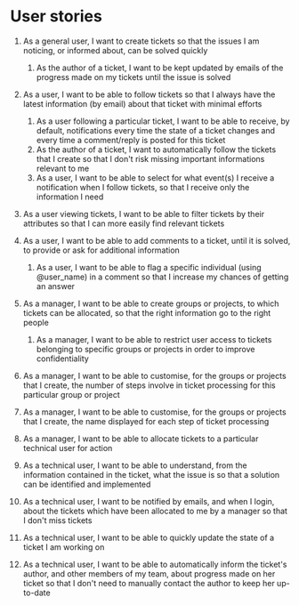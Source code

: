 # User stories

1. As a general user, I want to create tickets so that the issues I am noticing, or informed about, can be solved quickly 
   1. As the author of a ticket, I want to be kept updated by emails of the progress made on my tickets until the issue is solved
1. As a user, I want to be able to follow tickets so that I always have the latest information (by email) about that ticket with minimal efforts
   1. As a user following a particular ticket, I want to be able to receive, by default, notifications every time the state of a ticket changes and every time a comment/reply is posted for this ticket
   2. As the author of a ticket, I want to automatically follow the tickets that I create so that I don't risk missing important informations relevant to me
   3. As a user,  I want to be able to select for what event(s) I receive a notification when I follow tickets, so that I receive only the information I need
1. As a user viewing tickets, I want to be able to filter tickets by their attributes so that I can more easily find relevant tickets
1. As a user, I want to be able to add comments to a ticket, until it is solved, to provide or ask for additional information
   1. As a user, I want to be able to flag a specific individual (using @user_name) in a comment so that I increase my chances of getting an answer


1. As a manager, I want to be able to create groups or projects, to which tickets can be allocated, so that the right information go to the right people
   1. As a manager, I want to be able to restrict user access to tickets belonging to specific groups or projects in order to improve confidentiality
1. As a manager, I want to be able to customise, for the groups or projects that I create, the number of steps involve in ticket processing for this particular group or project
1. As a manager, I want to be able to customise, for the groups or projects that I create, the name displayed for each step of ticket processing 
1. As a manager, I want to be able to allocate tickets to a particular technical user for action



1. As a technical user, I want to be able to understand, from the information contained in the ticket, what the issue is so that a solution can be identified and implemented
1. As a technical user, I want to be notified by emails, and when I login, about the tickets which have been allocated to me by a manager so that I don't miss tickets
1. As a technical user, I want to be able to quickly update the state of a ticket I am working on
1. As a technical user, I want to be able to automatically inform the ticket's author, and other members of my team, about progress made on her ticket so that I don't need to manually contact the author to keep her up-to-date


